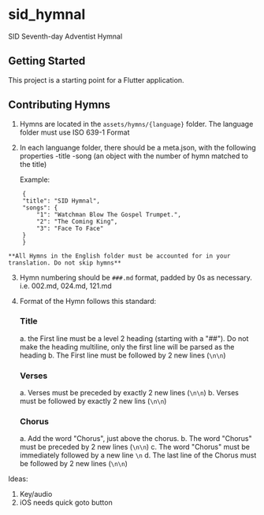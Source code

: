 # sid_hymnal

SID Seventh-day Adventist Hymnal

## Getting Started

This project is a starting point for a Flutter application.

## Contributing Hymns

1. Hymns are located in the `assets/hymns/{language}` folder. The language folder must use ISO 639-1 Format

2. In each languange folder, there should be a meta.json, with the following properties
    -title
    -song (an object with the number of hymn matched to the title)

    Example:
```
    {
    "title": "SID Hymnal",
    "songs": {
        "1": "Watchman Blow The Gospel Trumpet.",
        "2": "The Coming King",
        "3": "Face To Face"
    }
    }
```

    **All Hymns in the English folder must be accounted for in your translation. Do not skip hymns**

3. Hymn numbering should be `###.md` format, padded by 0s as necessary. i.e. 002.md, 024.md, 121.md

4. Format of the Hymn follows this standard:
    ### Title
    a. the First line must be a level 2 heading (starting with a "##"). Do not make the heading multiline, only the first line will be parsed as the heading
    b. The First line must be followed by 2 new lines (`\n\n`)

    ### Verses
    a. Verses must be preceded by exactly 2 new lines (`\n\n`)
    b. Verses must be followed by exactly 2 new lins  (`\n\n`)

    ### Chorus
    a. Add the word "Chorus", just above the chorus.
    b. The word "Chorus" must be preceded by 2 new lines (`\n\n`)
    c. The word "Chorus" must be immediately followed by a new line `\n`
    d. The last line of the Chorus must be followed by 2 new lines (`\n\n`)


Ideas:
1. Key/audio
2. iOS needs quick goto button
